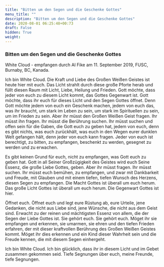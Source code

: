 ```yaml
---
title: "Bitten um den Segen und die Geschenke Gottes"
menu_title: ""
description: "Bitten um den Segen und die Geschenke Gottes"
date: 2020-08-01 06:25:48+00:73
draft: False
hidden: True
weight:
---
```

### Bitten um den Segen und die Geschenke Gottes

White Cloud - empfangen durch Al Fike am 11. September 2019, FUSC, Burnaby, BC, Kanada.

Ich bin White Cloud. Die Kraft und Liebe des Großen Weißen Geistes ist heute hier mit euch. Das Licht strahlt durch diese große Pforte herab und füllt diesen Raum mit Licht, Liebe, Heilung und Frieden. Gott möchte, dass jeder von euch zu diesem Licht kommt, das Gottes Gegenwart ist. Gott möchte, dass ihr euch für dieses Licht und den Segen Gottes öffnet. Denn Gott möchte jedem von euch ein Geschenk machen, jedem von euch das, was ihr braucht, um stark im Leben zu sein, um stark im Spirituellen zu sein, um im Frieden zu sein. Aber ihr müsst den Großen Weißen Geist fragen. Ihr müsst ihn fragen. Ihr müsst die Berührung suchen. Ihr müsst suchen und offen sein für die Gaben, die Gott euch zu geben hat, jedem von euch, denn es gibt nichts, was euch zurückhält, was euch in den Wegen eurer dunklen Welt gefangen hält, denn jeder von euch kann fragen. Jeder von euch ist berechtigt, zu bitten, zu empfangen, beschenkt zu werden, gesegnet zu werden und zu erwachen.

Es gibt keinen Grund für euch, nicht zu empfangen, was Gott euch zu geben hat. Gott in all Seiner Großzügigkeit des Geistes wird euch Seine Essenz, die große Liebe Gottes, geben. Aber ihr müsst fragen. Ihr müsst suchen. Ihr müsst euch bemühen, zu empfangen, und zwar mit Dankbarkeit und Freude, mit Glauben und mit einem tiefen, tiefen Wunsch des Herzens, diesen Segen zu empfangen. Die Macht Gottes ist überall um euch herum. Das große Licht Gottes ist überall um euch herum. Die Gegenwart Gottes ist hier.

Öffnet euch. Öffnet euch und legt eure Rüstung ab, eure Urteile, jene Gedanken, die nicht aus Liebe sind, jene Wünsche, die nicht aus dem Geist sind. Erwacht zu der reinen und mächtigsten Essenz von allem, die der Segen der Liebe Gottes ist. Sie gehört euch. Sie gehört euch. Möget ihr sie empfangen und erkennen, sie umarmen, sie ehren und den tiefen Frieden erfahren, der mit dieser kraftvollen Berührung des Großen Weißen Geistes kommt. Möget ihr dies erkennen und ein Kind dieser Wahrheit sein und die Freude kennen, die mit diesem Segen einhergeht.

Ich bin White Cloud. Ich bin glücklich, dass ihr in diesem Licht und im Gebet zusammen gekommen seid. Tiefe Segnungen über euch, meine Freunde, tiefe Segnungen.
